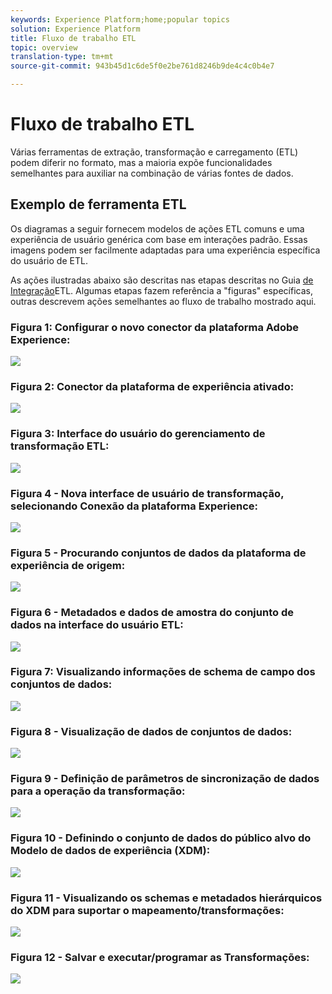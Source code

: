 ```yaml
---
keywords: Experience Platform;home;popular topics
solution: Experience Platform
title: Fluxo de trabalho ETL
topic: overview
translation-type: tm+mt
source-git-commit: 943b45d1c6de5f0e2be761d8246b9de4c4c0b4e7

---
```



# Fluxo de trabalho ETL

Várias ferramentas de extração, transformação e carregamento (ETL) podem diferir no formato, mas a maioria expõe funcionalidades semelhantes para auxiliar na combinação de várias fontes de dados.

## Exemplo de ferramenta ETL

Os diagramas a seguir fornecem modelos de ações ETL comuns e uma experiência de usuário genérica com base em interações padrão. Essas imagens podem ser facilmente adaptadas para uma experiência específica do usuário de ETL.

As ações ilustradas abaixo são descritas nas etapas descritas no Guia [de Integração](home.md)ETL. Algumas etapas fazem referência a &quot;figuras&quot; específicas, outras descrevem ações semelhantes ao fluxo de trabalho mostrado aqui.

### Figura 1: Configurar o novo conector da plataforma Adobe Experience:

![](images/image2.png)

### Figura 2: Conector da plataforma de experiência ativado:

![](images/image3.png)

### Figura 3: Interface do usuário do gerenciamento de transformação ETL:

![](images/image4.png)

### Figura 4 - Nova interface de usuário de transformação, selecionando Conexão da plataforma Experience:

![](images/image5.png)

### Figura 5 - Procurando conjuntos de dados da plataforma de experiência de origem:

![](images/image6.png)

### Figura 6 - Metadados e dados de amostra do conjunto de dados na interface do usuário ETL:

![](images/image7.png)

### Figura 7: Visualizando informações de schema de campo dos conjuntos de dados:

![](images/image8.png)

### Figura 8 - Visualização de dados de conjuntos de dados:

![](images/image9.png)

### Figura 9 - Definição de parâmetros de sincronização de dados para a operação da transformação:

![](images/image10.png)

### Figura 10 - Definindo o conjunto de dados do público alvo do Modelo de dados de experiência (XDM):

![](images/image11.png)

### Figura 11 - Visualizando os schemas e metadados hierárquicos do XDM para suportar o mapeamento/transformações:

![](images/image12.png)

### Figura 12 - Salvar e executar/programar as Transformações:

![](images/image13.png)